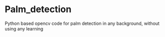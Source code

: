 # Palm_detection
Python based opencv code for palm detection in any background, without using any learning
